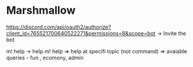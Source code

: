 # Marshmallow

https://discord.com/api/oauth2/authorize?client_id=765521700640522271&permissions=8&scope=bot -> Invite the bot

m! help -> help 
m! help <query> => help at specifi topic (not command) => avaiable queries - fun , ecomony, admin

